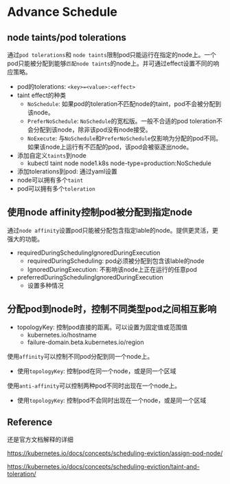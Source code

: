 # Advance Schedule

## node taints/pod tolerations

通过`pod tolerations`和 `node taints`限制pod只能运行在指定的node上。一个pod只能被分配到能够`匹配node taints`的node上。并可通过effect设置不同的响应策略。

- pod的tolerations: `<key>=<value>:<effect>`
- taint effect的种类
  - `NoSchedule`: 如果pod的toleration不匹配node的taint，pod不会被分配到该node。
  - `PreferNoSchedule`: `NoSchedule`的宽松版。一般不合适的pod toleration不会分配到该node，除非该pod没有node接受。
  - `NoExecute`: 与`NoSchedule`和`PreferNoSchedule`仅影响为分配的pod不同。如果该node上运行有不匹配的pod，该pod会被驱逐出node。
- 添加自定义`taints`到node
  - kubectl taint node node1.k8s node-type=production:NoSchedule
- 添加tolerations到pod: 通过yaml设置
- node可以拥有多个`taint`
- pod可以拥有多个`toleration`

## 使用node affinity控制pod被分配到指定node

通过`node affinity`设置pod只能被分配包含指定lable的node。提供更灵活，更强大的功能。

- requiredDuringSchedulingIgnoredDuringExecution
  - requiredDuringScheduling: pod必须被分配到包含该lable的node
  - IgnoredDuringExecution: 不影响该node上正在运行的任意pod
- preferredDuringSchedulingIgnoredDuringExecution
  - 设置多种情况

## 分配pod到node时，控制不同类型pod之间相互影响
- topologyKey: 控制pod直接的距离。可以设置为固定值或范围值
  - kubernetes.io/hostname
  - failure-domain.beta.kubernetes.io/region

使用`affinity`可以控制不同pod分配到同一个node上。
  - 使用`topologyKey`: 控制pod在同一个node，或是同一个区域

使用`anti-affinity`可以控制两种pod不同时出现在一个node上。
  - 使用`topologyKey`: 控制pod不会同时出现在一个node，或是同一个区域


## Reference

还是官方文档解释的详细

https://kubernetes.io/docs/concepts/scheduling-eviction/assign-pod-node/

https://kubernetes.io/docs/concepts/scheduling-eviction/taint-and-toleration/
